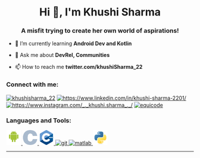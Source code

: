 <h1 align="center">Hi 👋, I'm Khushi Sharma</h1>
<h3 align="center">A misfit trying to create her own world of aspirations!</h3>

- 🌱 I’m currently learning **Android Dev and Kotlin**

- 💬 Ask me about **DevRel, Communities**

- 📫 How to reach me **twitter.com/khushiSharma_22**

<h3 align="left">Connect with me:</h3>
<p align="left">
<a href="https://twitter.com/khushisharma_22" target="blank"><img align="center" src="https://cdn.jsdelivr.net/npm/simple-icons@3.0.1/icons/twitter.svg" alt="khushisharma_22" height="30" width="40" /></a>
<a href="https://linkedin.com/in/https://www.linkedin.com/in/khushi-sharma-2201/" target="blank"><img align="center" src="https://cdn.jsdelivr.net/npm/simple-icons@3.0.1/icons/linkedin.svg" alt="https://www.linkedin.com/in/khushi-sharma-2201/" height="30" width="40" /></a>
<a href="https://instagram.com/https://www.instagram.com/_._khushi.sharma_._/" target="blank"><img align="center" src="https://cdn.jsdelivr.net/npm/simple-icons@3.0.1/icons/instagram.svg" alt="https://www.instagram.com/_._khushi.sharma_._/" height="30" width="40" /></a>
<a href="https://www.youtube.com/c/equicode" target="blank"><img align="center" src="https://cdn.jsdelivr.net/npm/simple-icons@3.0.1/icons/youtube.svg" alt="equicode" height="30" width="40" /></a>
</p>

<h3 align="left">Languages and Tools:</h3>
<p align="left"> <a href="https://developer.android.com" target="_blank"> <img src="https://raw.githubusercontent.com/devicons/devicon/master/icons/android/android-original-wordmark.svg" alt="android" width="40" height="40"/> </a> <a href="https://www.cprogramming.com/" target="_blank"> <img src="https://raw.githubusercontent.com/devicons/devicon/master/icons/c/c-original.svg" alt="c" width="40" height="40"/> </a> <a href="https://www.w3schools.com/cpp/" target="_blank"> <img src="https://raw.githubusercontent.com/devicons/devicon/master/icons/cplusplus/cplusplus-original.svg" alt="cplusplus" width="40" height="40"/> </a> <a href="https://git-scm.com/" target="_blank"> <img src="https://www.vectorlogo.zone/logos/git-scm/git-scm-icon.svg" alt="git" width="40" height="40"/> </a> <a href="https://www.mathworks.com/" target="_blank"> <img src="https://raw.githubusercontent.com/simple-icons/simple-icons/master/icons/mathworks.svg" alt="matlab" width="40" height="40"/> </a> <a href="https://www.python.org" target="_blank"> <img src="https://raw.githubusercontent.com/devicons/devicon/master/icons/python/python-original.svg" alt="python" width="40" height="40"/> </a> </p>


---

